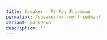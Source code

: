 ```yaml
---
title: Speaker – Mr Roy Friedman
permalink: /speaker-mr-roy-friedman/
variant: markdown
description: ""
---
```

